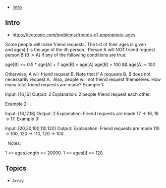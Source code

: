 - [Intro](#intro)

## Intro

- https://leetcode.com/problems/friends-of-appropriate-ages

Some people will make friend requests. The list of their ages is given and ages[i] is the age of the ith person. 
Person A will NOT friend request person B (B != A) if any of the following conditions are true:

age[B] <= 0.5 * age[A] + 7
age[B] > age[A]
age[B] > 100 && age[A] < 100

Otherwise, A will friend request B.
Note that if A requests B, B does not necessarily request A.  Also, people will not friend request themselves.
How many total friend requests are made?
Example 1:

Input: [16,16]
Output: 2
Explanation: 2 people friend request each other.

Example 2:

Input: [16,17,18]
Output: 2
Explanation: Friend requests are made 17 -> 16, 18 -> 17.
Example 3:

Input: [20,30,100,110,120]
Output: 
Explanation: Friend requests are made 110 -> 100, 120 -> 110, 120 -> 100.

 
Notes:

1 <= ages.length <= 20000.
1 <= ages[i] <= 120.



## Topics

- `Array`


